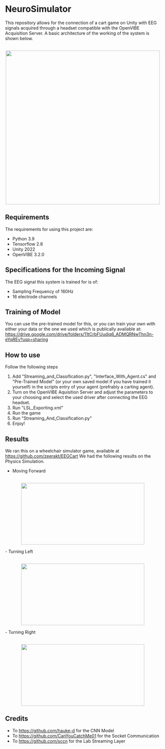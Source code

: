 # NeuroSimulator
This repository allows for the connection of a cart game on Unity with EEG signals acquired through a headset compatible with the OpenVIBE Acquisition Server. A basic architecture of the working of the system is shown below.
<p align="center">
</br><img src="https://user-images.githubusercontent.com/48885205/170839794-f8b0c150-50c5-4c90-9810-3596b23bc666.png" width="500" height="500">
</p>

## **Requirements**
The requirements for using this project are:
- Python 3.9
- Tensorflow 2.8
- Unity 2022
- OpenVIBE 3.2.0

## **Specifications for the Incoming Signal**
The EEG signal this system is trained for is of:
- Sampling Frequency of 160Hz
- 16 electrode channels

## **Training of Model**
You can use the pre-trained model for this, or you can train your own with either your data or the one we used which is publically available at: https://drive.google.com/drive/folders/11tCrbFUudiq6_ADMQRNwThn3n-eYqREv?usp=sharing

## **How to use**
Follow the following steps
1. Add "Streaming_and_Classification.py", "Interface_With_Agent.cs" and "Pre-Trained Model" (or your own saved model if you have trained it yourself) in the scripts entry of your agent (prefrably a carting agent).
2. Turn on the OpenVIBE Aquisition Server and adjust the parameters to your choosing and select the used driver after connecting the EEG headset.
3. Run "LSL_Exporting.xml"
4. Run the game
5. Run "Streaming_And_Classification.py"
6. Enjoy!

## **Results**
We ran this on a wheelchair simulator game, available at https://github.com/zeerakt/EEGCart
We had the following results on the Physics Simulation.
- Moving Forward
<p align="center">
</br><img src="https://user-images.githubusercontent.com/48885205/173187858-3e758f7c-f5d4-4071-aec6-81256fb6ca13.png" width="400" height="200">
</p>
- Turning Left
<p align="center">
</br><img src="https://user-images.githubusercontent.com/48885205/173187875-dadd2b29-a49a-4f21-9036-a3c45957846d.png" width="400" height="200">
</p>
- Turning Right
<p align="center">
</br><img src="https://user-images.githubusercontent.com/48885205/173187901-297caf79-98d9-4efb-b610-f0b81c2374da.png" width="400" height="200">
</p>

## **Credits**
- To https://github.com/hauke-d for the CNN Model
- To https://github.com/CanYouCatchMe01 for the Socket Communication
- To https://github.com/sccn for the Lab Streaming Layer

